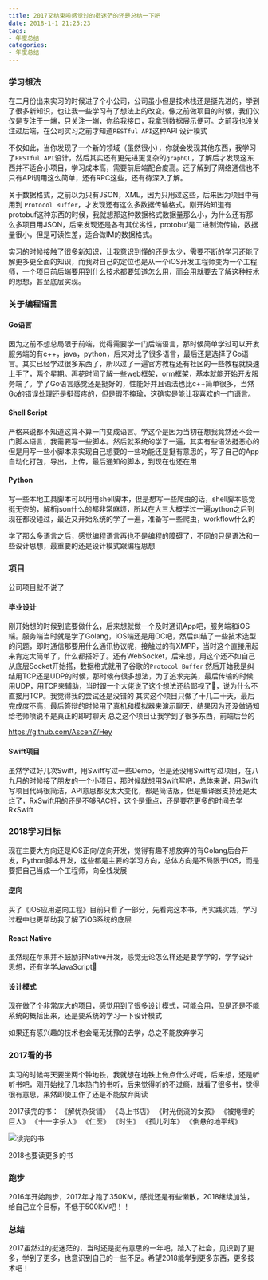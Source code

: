 ```yaml
---
title: 2017又结束啦感觉过的挺迷茫的还是总结一下吧
date: 2018-1-1 21:25:23
tags:
- 年度总结
categories:
- 年度总结
---
```



### 学习想法


在二月份出来实习的时候进了个小公司，公司虽小但是技术栈还是挺先进的，学到了很多新知识，也让我一些学习有了想法上的改变。像之前做项目的时候，我们仅仅是专注于一端，只关注一端，你给我接口，我拿到数据展示便可。之前我也没关注过后端，在公司实习之前才知道`RESTful API`这种API 设计模式

不仅如此，当你发现了一个新的领域（虽然很小），你就会发现其他东西，我学习了`RESTful API`设计，然后其实还有更先进更复杂的`graphQL`，了解后才发现这东西并不适合小项目，学习成本高，需要前后端配合度高。还了解到了网络通信也不只有API调用这么简单，还有RPC这些，还有待深入了解。

关于数据格式，之前以为只有JSON，XML，因为只用过这些，后来因为项目中有用到 `Protocol Buffer`，才发现还有这么多数据传输格式。刚开始知道有protobuf这种东西的时候，我就想那这种数据格式数据量那么小，为什么还有那么多项目用JSON，后来发现还是各有其优劣性，protobuf是二进制流传输，数据量很小，但是可读性差，适合做IM的数据格式。

实习的时候接触了很多新知识，让我意识到懂的还是太少，需要不断的学习还能了解更多更全面的知识，而我对自己的定位也是从一个iOS开发工程师变为一个工程师，一个项目前后端要用到什么技术都要知道怎么用，而会用就要去了解这种技术的思想，甚至底层实现。



### 关于编程语言

#### Go语言
因为之前不想总局限于前端，觉得需要学一门后端语言，那时候简单学过可以开发服务端的有c++，java，python，后来对比了很多语言，最后还是选择了Go语言。其实已经学过很多东西了，所以过了一遍官方教程还有社区的一些教程就快速上手了，两个星期。再花时间了解一些web框架，orm框架，基本就能开始开发服务端了。学了Go语言感觉还是挺好的，性能好并且语法也比c++简单很多，当然Go的错误处理还是挺蛋疼的，但是瑕不掩瑜，这确实是能让我喜欢的一门语言。

#### Shell Script

严格来说都不知道这算不算一门变成语言。学这个是因为当初在想我竟然还不会一门脚本语言，我需要写一些脚本。然后就系统的学了一遍，其实有些语法挺恶心的
但是用写一些小脚本来实现自己想要的一些功能还是挺有意思的，写了自己的App自动化打包，导出，上传，最后通知的脚本，到现在也还在用

#### Python

写一些本地工具脚本可以用用shell脚本，但是想写一些爬虫的话，shell脚本感觉挺无奈的，解析json什么的都非常麻烦，所以在大三大概学过一遍python之后到现在都没碰过，最近又开始系统的学了一遍，准备写一些爬虫，workflow什么的


学了那么多语言之后，感觉编程语言再也不是编程的障碍了，不同的只是语法和一些设计思想，最重要的还是设计模式跟编程思想


### 项目

公司项目就不说了

#### 毕业设计

刚开始想的时候到底要做什么，后来想就做一个及时通讯App吧，服务端和iOS端。服务端当时就是学了Golang，iOS端还是用OC吧，然后纠结了一些技术选型的问题，即时通信那要用什么通讯协议呢，接触过的有XMPP，当时这个直接用起来肯定太简单了，什么都搭好了。还有WebSocket，后来想，用这个还不如自己从底层Socket开始搭，数据格式就用了谷歌的`Protocol Buffer`
然后开始我是纠结用TCP还是UDP的时候，那时候有很多想法，为了追求完美，最后传输的时候用UDP，用TCP来辅助，当时跟一个大佬说了这个想法还给鄙视了🤣，说为什么不直接用TCP。我觉得我的尝试还是没错的
其实这个项目只做了十几二十天，最后完成度不高，最后答辩的时候用了真机和模拟器来演示聊天，结果因为还没做通知给老师喷说不是真正的即时聊天
总之这个项目让我学到了很多东西，前端后台的

https://github.com/AscenZ/Hey

#### Swift项目

虽然学过好几次Swift，用Swift写过一些Demo，但是还没用Swift写过项目，在八九月的时候接了朋友的一个小项目，那时候就想用Swift写吧，总体来说，用Swift写项目代码很简洁，API意思都没太大变化，都是简洁版，但是编译器支持还是太烂了，RxSwift用的还是不够RAC好，这个是重点，还是要花更多的时间去学RxSwift


### 2018学习目标

现在主要大方向还是iOS正向/逆向开发，觉得有趣不想放弃的有Golang后台开发，Python脚本开发，这些都是主要的学习方向，总体方向是不局限于iOS，而是要把自己当成一个工程师，向全栈发展

#### 逆向

买了《iOS应用逆向工程》目前只看了一部分，先看完这本书，再实践实践，学习过程中也更帮助我了解了iOS系统的底层

#### React Native

虽然现在苹果并不鼓励非Native开发，感觉无论怎么样还是要学学的，学学设计思想，还有学学JavaScript🤣

#### 设计模式

现在做了个非常庞大的项目，感觉用到了很多设计模式，可能会用，但是还是不能系统的概括出来，还是要系统的学习一下设计模式


如果还有感兴趣的技术也会毫无犹豫的去学，总之不能放弃学习


### 2017看的书

实习的时候每天要坐两个钟地铁，我就想在地铁上做点什么好呢，后来想，还是听听书吧，刚开始找了几本热门的书听，后来觉得听的不过瘾，就看了很多书，觉得很有意思，果然即使工作了还是不能放弃阅读

2017读完的书：
《解忧杂货铺》
《岛上书店》
《时光倒流的女孩》
《被掩埋的巨人》
《十一字杀人》
《仁医》
《时生》
《孤儿列车》
《倒悬的地平线》

![读完的书](http://on1svswrl.bkt.clouddn.com/IMG_3585.jpg)

2018也要读更多的书


### 跑步

2016年开始跑步，2017年才跑了350KM，感觉还是有些懒散，2018继续加油，给自己立个目标，不低于500KM吧！！


### 总结

2017虽然过的挺迷茫的，当时还是挺有意思的一年吧，踏入了社会，见识到了更多，学到了更多，也意识到自己的一些不足。希望2018能学到更多东西，更多技术吧！


